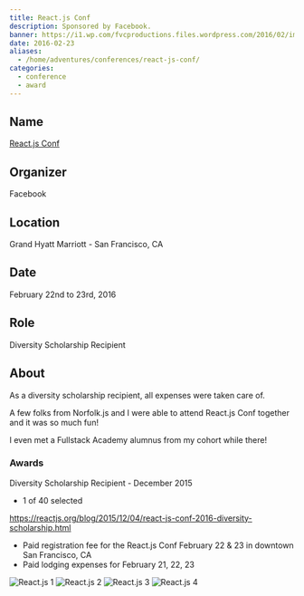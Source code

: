 ```yaml
---
title: React.js Conf
description: Sponsored by Facebook.
banner: https://i1.wp.com/fvcproductions.files.wordpress.com/2016/02/img_0413.jpg
date: 2016-02-23
aliases:
  - /home/adventures/conferences/react-js-conf/
categories:
  - conference
  - award
---
```


## Name

[React.js Conf](//conf.reactjs.com/ "React.js Conf")

## Organizer

Facebook

## Location

Grand Hyatt Marriott - San Francisco, CA

## Date

February 22nd to 23rd, 2016

## Role

Diversity Scholarship Recipient

## About

As a diversity scholarship recipient, all expenses were taken care of.

A few folks from Norfolk.js and I were able to attend React.js Conf together and it was so much fun!

I even met a Fullstack Academy alumnus from my cohort while there!

### Awards

Diversity Scholarship Recipient - December 2015

* 1 of 40 selected

https://reactjs.org/blog/2015/12/04/react-js-conf-2016-diversity-scholarship.html

* Paid registration fee for the React.js Conf February 22 & 23 in downtown San Francisco, CA
* Paid lodging expenses for February 21, 22, 23

![React.js 1](https://i1.wp.com/fvcproductions.files.wordpress.com/2016/02/img_0419.jpg)
![React.js 2](https://i2.wp.com/fvcproductions.files.wordpress.com/2016/02/img_0411.jpg)
![React.js 3](https://i1.wp.com/fvcproductions.files.wordpress.com/2016/02/img_0413.jpg)
![React.js 4](https://i1.wp.com/fvcproductions.files.wordpress.com/2016/02/react-js-swag.jpg)
